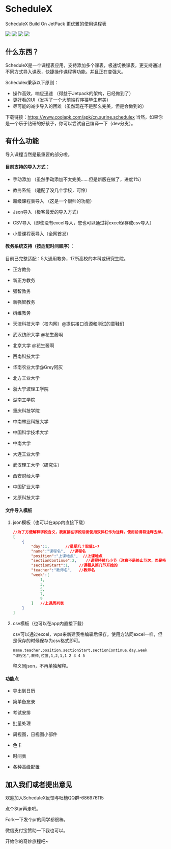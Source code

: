 # ScheduleX

ScheduleX Build On JetPack 更优雅的使用课程表

![](https://img.shields.io/github/issues/Surine/ScheduleX)
![](https://img.shields.io/github/forks/Surine/ScheduleX)
![](https://img.shields.io/github/stars/Surine/ScheduleX)
![](https://img.shields.io/badge/lang-Kotln%20%26Java-green)

## 什么东西？

ScheduleX是一个课程表应用，支持添加多个课表，极速切换课表，更支持通过不同方式导入课表，快捷操作课程等功能。并且正在变强大。

Schedulex秉承以下原则：

- 操作高效，响应迅速 （得益于Jetpack的架构，已经做到了）
- 更好看的UI（发挥了一个大前端程序猿毕生审美）
- 尽可能的减少导入的困难（虽然现在不是那么完美，但是会做到的）

下载链接：https://www.coolapk.com/apk/cn.surine.schedulex
当然，如果你是一个乐于钻研的好孩子，你可以尝试自己编译一下（dev分支）。



## 有什么功能

导入课程当然是最重要的部分啦。

#### 目前支持的导入方式：

- 手动添加 （虽然手动添加不太完美……但是新版在做了，进度1%）
- 教务系统 （适配了没几个学校，可怜）

- 超级课程表导入 （这是一个很帅的功能）

- Json导入（极客最爱的导入方式）

- CSV导入（即使没有excel导入，您也可以通过将excel保存成csv导入）

- 小爱课程表导入（全网首发）



#### 教务系统支持（按适配时间顺序）：

目前已完整适配：5大通用教务，17所高校的本科或研究生院。

- 正方教务

- 新正方教务

- 强智教务

- 新强智教务

- 树维教务

- 天津科技大学（校内网）@提供接口资源和测试的童鞋们

- 武汉纺织大学 @花生酱啊

- 北京大学 @花生酱啊

- 西南科技大学

- 华南农业大学@Grey阿灰

- 北方工业大学

- 浙大宁波理工学院

- 湖南工学院

- 重庆科技学院

- 中南林业科技大学

- 中国科学技术大学

- 中南大学

- 大连工业大学

- 武汉理工大学（研究生）

- 西安财经大学

- 中国矿业大学

- 太原科技大学



#### 文件导入模板

1. json模板（也可以在app内直接下载）

   ```json
   //为了方便解释字段含义，我直接在字段后面使用双斜杠作为注释，使用前请将注释去掉。
   [
       {
           "day":1,       //星期几？取值1-7
           "name":"课程名",  //课程名
           "position":"上课地点",  //上课地点
           "sectionContinue":2,    //课程持续几小节（注意不是终止节次，而是持续）
           "sectionStart":1,    //课程从第几节开始的
           "teacher":"教师名",   //教师名
           "week":[
               1,
               3,
               5,
               7,
               9
           ]   //上课周列表
       }
   ]
   ```

2. csv模板（也可以在app内直接下载）

   csv可以通过excel，wps来新建表格编辑后保存。使用方法同excel一样，但是保存的时候保存为csv格式即可。

   ```
   name,teacher,position,sectionStart,sectionContinue,day,week
   "课程名",教师,位置,1,2,1,1 2 3 4 5
   ```

   释义同json，不再单独解释。
   
   

#### 功能点

- 导出到日历

- 简单备忘录

- 考试安排

- 批量处理

- 周视图，日视图小部件

- 色卡

- 时间表

- 各种高级配置

  

##  加入我们或者提出意见

 欢迎加入ScheduleX反馈与吐槽QQ群-686976115

点个Star再走吧。

Fork一下发个pr的同学都很棒。

微信支付宝赞助一下我也可以。

开始你的奇妙旅程吧~
